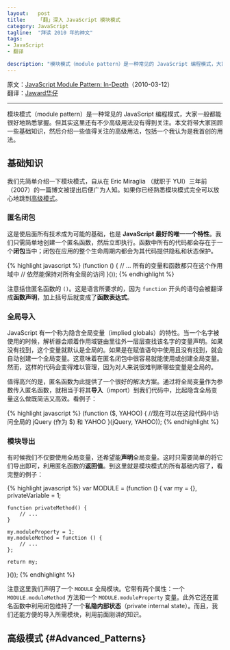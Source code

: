 ```yaml
--- 
layout:   post
title:    「翻」深入 JavaScript 模块模式
category: JavaScript
tagline:  "拜读 2010 年的神文"
tags: 
- JavaScript
- 翻译

description: "模块模式（module pattern）是一种常见的 JavaScript 编程模式，大家一般都能很好地熟悉掌握。但其实这里还有不少高级用法没有得到关注。本文我将带大家回顾一些基础知识，然后介绍一些值得关注的高级用法，包括一个我认为是我首创的用法。"
---
```


原文：[JavaScript Module Pattern: In-Depth](http://www.adequatelygood.com/JavaScript-Module-Pattern-In-Depth.html)（2010-03-12）  
翻译：[Jaward华仔](http://crimx.com)

-----

模块模式（module pattern）是一种常见的 JavaScript 编程模式，大家一般都能很好地熟悉掌握。但其实这里还有不少高级用法没有得到关注。本文将带大家回顾一些基础知识，然后介绍一些值得关注的高级用法，包括一个我认为是我首创的用法。

## 基础知识

我们先简单介绍一下模块模式，自从在 Eric Miraglia （就职于 YUI）三年前（2007）的一篇博文被提出后便广为人知。如果你已经熟悉模块模式完全可以放心地跳到[高级模式](#Advanced_Patterns)。

### 匿名闭包

这是使后面所有技术成为可能的基础，也是 **JavaScript 最好的唯一一个特性**。我们只需简单地创建一个匿名函数，然后立即执行。函数中所有的代码都会存在于一个**闭包**当中；闭包在应用的整个生命周期内都会为其代码提供隐私和状态保护。

{% highlight javascript %}
(function () {
    // ... 所有的变量和函数都只在这个作用域中
    // 依然能保持对所有全局的访问
}());
{% endhighlight %}

注意括住匿名函数的 `()`。这是语言所要求的，因为 `function` 开头的语句会被翻译成**函数声明**，加上括号后就变成了**函数表达式**。

### 全局导入

JavaScript 有一个称为隐含全局变量（implied globals）的特性。当一个名字被使用的时候，解析器会顺着作用域链由里往外一层层查找该名字的变量声明。如果没有找到，这个变量就默认是全局的。如果是在赋值语句中使用且没有找到，就会自动创建一个全局变量。这意味着在匿名闭包中很容易就能使用或创建全局变量。然而，这样的代码会变得难以管理，因为对人来说很难判断哪些变量是全局的。

值得高兴的是，匿名函数为此提供了一个很好的解决方案。通过将全局变量作为参数传入匿名函数，就相当于将其**导入**（import）到我们代码中，比起隐含全局变量这么做既简洁又高效。看例子：

{% highlight javascript %}
(function ($, YAHOO) {
	//现在可以在这段代码中访问全局的 jQuery (作为 $) 和 YAHOO
}(jQuery, YAHOO));
{% endhighlight %}

### 模块导出

有时候我们不仅要使用全局变量，还希望能**声明**全局变量。这时只需要简单的将它们导出即可，利用匿名函数的**返回值**。到这里就是模块模式的所有基础内容了，看完整的例子：

{% highlight javascript %}
var MODULE = (function () {
	var my = {},
		privateVariable = 1;

	function privateMethod() {
		// ...
	}

	my.moduleProperty = 1;
	my.moduleMethod = function () {
		// ...
	};

	return my;
}());
{% endhighlight %}

注意这里我们声明了一个 `MODULE` 全局模块。它带有两个属性：一个 `MODULE.moduleMethod` 方法和一个 `MODULE.moduleProperty` 变量。此外它还在匿名函数中利用闭包维持了一个**私隐内部状态**（private internal state）。而且，我们还能方便的导入所需模块，利用前面刚讲的知识。

## 高级模式 {#Advanced_Patterns}

